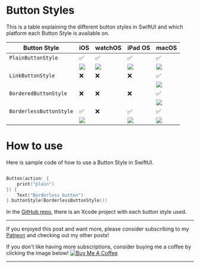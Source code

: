 # Button Styles

This is a table explaining the different button styles in SwiftUI and which platform each Button Style is available on.

| Button Style | iOS | watchOS | iPad OS | macOS |
| ------------ | --- | ------- | ------ | ------- |
| `PlainButtonStyle` | ✅ | ✅ | ✅ | ✅ |
| | ![](https://github.com/maeganjwilson/swiftui-buttons/blob/master/images/macos-ios-plain.png?raw=true) | ![](https://github.com/maeganjwilson/swiftui-buttons/blob/master/images/watchos_plain.png?raw=true) |  ![](https://github.com/maeganjwilson/swiftui-buttons/blob/master/images/macos-ios-plain.png?raw=true) |  ![](https://github.com/maeganjwilson/swiftui-buttons/blob/master/images/macos-ios-plain.png?raw=true)  |
| `LinkButtonStyle`| ❌ | ❌ | ❌ | ✅ |
| | | | | ![](https://github.com/maeganjwilson/swiftui-buttons/blob/master/images/macos_link.png?raw=true) |
| `BorderedButtonStyle`| ❌ | ❌ | ❌ | ✅ |
| | | | | ![](https://github.com/maeganjwilson/swiftui-buttons/blob/master/images/macos_bordered.png?raw=true) |
| `BorderlessButtonStyle` | ✅ | ❌ | ✅ | ✅ |
| | ![](https://github.com/maeganjwilson/swiftui-buttons/blob/master/images/iOS-borderless.png?raw=true) | | ![](https://github.com/maeganjwilson/swiftui-buttons/blob/master/images/iOS-borderless.png?raw=true) | ![](https://github.com/maeganjwilson/swiftui-buttons/blob/master/images/macos_borderless.png?raw=true) |

# How to use

Here is sample code of how to use a Button Style in SwiftUI.

```swift

Button(action: {
    print("plain")
}) {
    Text("Borderless button")
}.buttonStyle(BorderlessButtonStyle())

```

In the [GitHub repo](https://github.com/maeganjwilson/swiftui-buttons), there is an Xcode project with each button style used.

---

If you enjoyed this post and want more, please consider subscribing to my [Patreon](https://www.patreon.com/maeganwilson_) and checking out my other posts!

If you don't like having more subscriptions, consider buying me a coffee by clicking the image below! <a href="https://www.buymeacoffee.com/maeganwilson_" target="_blank"><img src="https://bmc-cdn.nyc3.digitaloceanspaces.com/BMC-button-images/custom_images/orange_img.png" alt="Buy Me A Coffee" style="height: auto !important;width: auto !important;" ></a>

---
